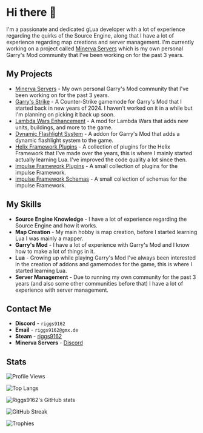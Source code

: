 # Hi there 👋
I'm a passionate and dedicated gLua developer with a lot of experience regarding the quirks of the Source Engine, along that I have a lot of experience regarding map creations and server management. I'm currently working on a project called [Minerva Servers](https://minerva-servers.com/discord) which is my own personal Garry's Mod community that I've been working on for the past 3 years.

## My Projects
- [Minerva Servers](https://minerva-servers.com/discord) - My own personal Garry's Mod community that I've been working on for the past 3 years.
- [Garry's Strike](https://github.com/riggs9162/counterstrike) - A Counter-Strike gamemode for Garry's Mod that I started back in new years of 2024. I haven't worked on it in a while but I'm planning on picking it back up soon.
- [Lambda Wars Enhancement](https://github.com/riggs9162/lambdawars-enhancement) - A mod for Lambda Wars that adds new units, buildings, and more to the game.
- [Dynamic Flashlight System](https://github.com/riggs9162/dynamic-flashlight-system) - A addon for Garry's Mod that adds a dynamic flashlight system to the game.
- [Helix Framework Plugins](https://github.com/riggs9162/RiggsHelixPlugins) - A collection of plugins for the Helix Framework that I've made over the years, this is where I mainly started actually learning Lua. I've improved the code quality a lot since then.
- [impulse Framework Plugins](https://github.com/riggs9162/RiggsImpulsePlugins) - A small collection of plugins for the impulse Framework.
- [impulse Framework Schemas](https://github.com/riggs9162/RiggsImpulseSchemas) - A small collection of schemas for the impulse Framework.

## My Skills
- **Source Engine Knowledge** - I have a lot of experience regarding the Source Engine and how it works.
- **Map Creation** - My main hobby is map creation, before I started learning Lua I was mainly a mapper.
- **Garry's Mod** - I have a lot of experience with Garry's Mod and I know how to make a lot of things in it.
- **Lua** - Growing up while playing Garry's Mod I've always been interested in the creation of addons and gamemodes for the game, this is where I started learning Lua.
- **Server Management** - Due to running my own community for the past 3 years (and also some other communities before that) I have a lot of experience with server management.

## Contact Me
- **Discord** - `riggs9162`
- **Email** - `riggs9162@gmx.de`
- **Steam** - [riggs9162](https://steamcommunity.com/id/riggs9162/)
- **Minerva Servers** - [Discord](https://minerva-servers.com/discord)

## Stats
![Profile Views](https://komarev.com/ghpvc/?username=riggs9162&color=blue)

![Top Langs](https://github-readme-stats.vercel.app/api/top-langs/?username=riggs9162&layout=compact&theme=dark)

![Riggs9162's GitHub stats](https://github-readme-stats.vercel.app/api?username=riggs9162&show_icons=true&theme=dark)

![GitHub Streak](https://github-readme-streak-stats.herokuapp.com/?user=riggs9162&theme=dark)

![Trophies](https://github-profile-trophy.vercel.app/?username=riggs9162&theme=darkhub)
